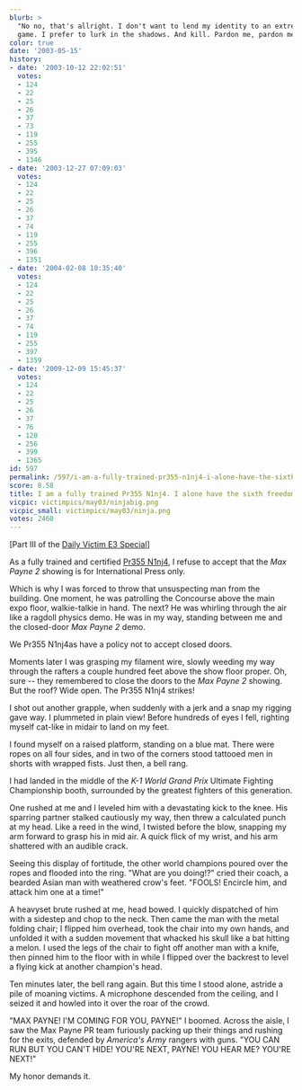 ```yaml
---
blurb: >
  "No no, that's allright. I don't want to lend my identity to an extreme pro skating
  game. I prefer to lurk in the shadows. And kill. Pardon me, pardon me..."
color: true
date: '2003-05-15'
history:
- date: '2003-10-12 22:02:51'
  votes:
  - 124
  - 22
  - 25
  - 26
  - 37
  - 73
  - 119
  - 255
  - 395
  - 1346
- date: '2003-12-27 07:09:03'
  votes:
  - 124
  - 22
  - 25
  - 26
  - 37
  - 74
  - 119
  - 255
  - 396
  - 1351
- date: '2004-02-08 10:35:40'
  votes:
  - 124
  - 22
  - 25
  - 26
  - 37
  - 74
  - 119
  - 255
  - 397
  - 1359
- date: '2009-12-09 15:45:37'
  votes:
  - 124
  - 22
  - 25
  - 26
  - 37
  - 76
  - 120
  - 256
  - 399
  - 1365
id: 597
permalink: /597/i-am-a-fully-trained-pr355-n1nj4-i-alone-have-the-sixth-freedom/
score: 8.58
title: I am a fully trained Pr355 N1nj4. I alone have the sixth freedom.
vicpic: victimpics/may03/ninjabig.png
vicpic_small: victimpics/may03/ninja.png
votes: 2460
---
```


\[Part III of the [Daily Victim E3 Special](%ARTICLE[595]%)\]

As a fully trained and certified [Pr355 N1nj4](%ARTICLE[450]%), I
refuse to accept that the *Max Payne 2* showing is for International
Press only.

Which is why I was forced to throw that unsuspecting man from the
building. One moment, he was patrolling the Concourse above the main
expo floor, walkie-talkie in hand. The next? He was whirling through the
air like a ragdoll physics demo. He was in my way, standing between me
and the closed-door *Max Payne 2* demo.

We Pr355 N1nj4as have a policy not to accept closed doors.

Moments later I was grasping my filament wire, slowly weeding my way
through the rafters a couple hundred feet above the show floor proper.
Oh, sure -- they remembered to close the doors to the *Max Payne 2*
showing. But the roof? Wide open. The Pr355 N1nj4 strikes!

I shot out another grapple, when suddenly with a jerk and a snap my
rigging gave way. I plummeted in plain view! Before hundreds of eyes I
fell, righting myself cat-like in midair to land on my feet.

I found myself on a raised platform, standing on a blue mat. There were
ropes on all four sides, and in two of the corners stood tattooed men in
shorts with wrapped fists. Just then, a bell rang.

I had landed in the middle of the *K-1 World Grand Prix* Ultimate
Fighting Championship booth, surrounded by the greatest fighters of this
generation.

One rushed at me and I leveled him with a devastating kick to the knee.
His sparring partner stalked cautiously my way, then threw a calculated
punch at my head. Like a reed in the wind, I twisted before the blow,
snapping my arm forward to grasp his in mid air. A quick flick of my
wrist, and his arm shattered with an audible crack.

Seeing this display of fortitude, the other world champions poured over
the ropes and flooded into the ring. "What are you doing!?" cried their
coach, a bearded Asian man with weathered crow's feet. "FOOLS! Encircle
him, and attack him one at a time!"

A heavyset brute rushed at me, head bowed. I quickly dispatched of him
with a sidestep and chop to the neck. Then came the man with the metal
folding chair; I flipped him overhead, took the chair into my own hands,
and unfolded it with a sudden movement that whacked his skull like a bat
hitting a melon. I used the legs of the chair to fight off another man
with a knife, then pinned him to the floor with in while I flipped over
the backrest to level a flying kick at another champion's head.

Ten minutes later, the bell rang again. But this time I stood alone,
astride a pile of moaning victims. A microphone descended from the
ceiling, and I seized it and howled into it over the roar of the crowd.

"MAX PAYNE! I'M COMING FOR YOU, PAYNE!" I boomed. Across the aisle, I
saw the Max Payne PR team furiously packing up their things and rushing
for the exits, defended by *America's Army* rangers with guns. "YOU CAN
RUN BUT YOU CAN'T HIDE! YOU'RE NEXT, PAYNE! YOU HEAR ME? YOU'RE NEXT!"

My honor demands it.